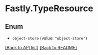 # Fastly.TypeResource

## Enum


* `object-store` (value: `"object-store"`)



[[Back to API list]](../../README.md#endpoints) [[Back to README]](../../README.md)
